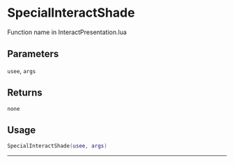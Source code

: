# SpecialInteractShade
Function name in InteractPresentation.lua
## Parameters
`usee`, `args`
## Returns
`none`
## Usage
```lua
SpecialInteractShade(usee, args)
```
---

